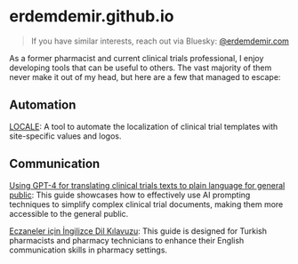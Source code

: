 # erdemdemir.github.io

> If you have similar interests, reach out via Bluesky: [@erdemdemir.com](https://bsky.app/profile/erdemdemir.com)

As a former pharmacist and current clinical trials professional, I enjoy developing tools that can be useful to others. The vast majority of them never make it out of my head, but here are a few that managed to escape:

## Automation

[LOCALE](https://github.com/erdemdemir/locale): A tool to automate the localization of clinical trial templates with site-specific values and logos.

## Communication

[Using GPT-4 for translating clinical trials texts to plain language for general public](https://github.com/erdemdemir/plainlanguage): This guide showcases how to effectively use AI prompting techniques to simplify complex clinical trial documents, making them more accessible to the general public.

[Eczaneler için İngilizce Dil Kılavuzu](https://github.com/erdemdemir/dilkilavuzu): This guide is designed for Turkish pharmacists and pharmacy technicians to enhance their English communication skills in pharmacy settings.
